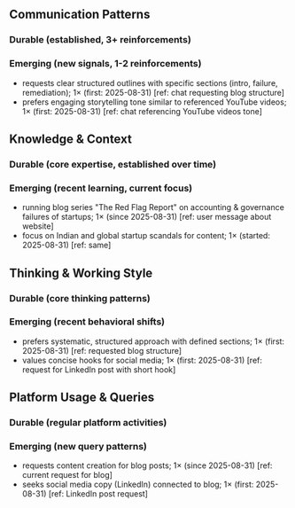 ## Communication Patterns
### Durable (established, 3+ reinforcements)

### Emerging (new signals, 1-2 reinforcements)
- requests clear structured outlines with specific sections (intro, failure, remediation); 1× (first: 2025-08-31) [ref: chat requesting blog structure]
- prefers engaging storytelling tone similar to referenced YouTube videos; 1× (first: 2025-08-31) [ref: chat referencing YouTube videos tone]

## Knowledge & Context
### Durable (core expertise, established over time)

### Emerging (recent learning, current focus)
- running blog series "The Red Flag Report" on accounting & governance failures of startups; 1× (since 2025-08-31) [ref: user message about website]
- focus on Indian and global startup scandals for content; 1× (started: 2025-08-31) [ref: same]

## Thinking & Working Style
### Durable (core thinking patterns)

### Emerging (recent behavioral shifts)
- prefers systematic, structured approach with defined sections; 1× (first: 2025-08-31) [ref: requested blog structure]
- values concise hooks for social media; 1× (first: 2025-08-31) [ref: request for LinkedIn post with short hook]

## Platform Usage & Queries
### Durable (regular platform activities)

### Emerging (new query patterns)
- requests content creation for blog posts; 1× (since 2025-08-31) [ref: current request for blog]
- seeks social media copy (LinkedIn) connected to blog; 1× (first: 2025-08-31) [ref: LinkedIn post request]